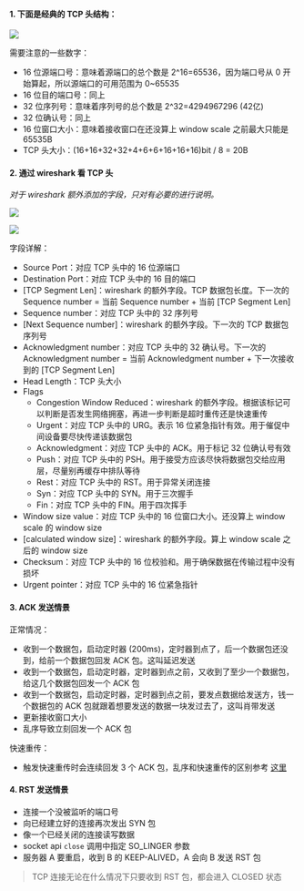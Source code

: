 #### 1. 下面是经典的 TCP 头结构：

![](https://raw.githubusercontent.com/hsxhr-10/picture/master/TCP头.png)

需要注意的一些数字：

- 16 位源端口号：意味着源端口的总个数是 2^16=65536，因为端口号从 0 开始算起，所以源端口的可用范围为 0~65535
- 16 位目的端口号：同上
- 32 位序列号：意味着序列号的总个数是 2^32=4294967296 (42亿)
- 32 位确认号：同上
- 16 位窗口大小：意味着接收窗口在还没算上 window scale 之前最大只能是 65535B
- TCP 头大小：(16+16+32+32+4+6+6+16+16+16)bit / 8 = 20B

#### 2. 通过 wireshark 看 TCP 头

*对于 wireshark 额外添加的字段，只对有必要的进行说明。*

![](https://raw.githubusercontent.com/hsxhr-10/picture/master/从wireshark看tcp头1.png)

![](https://raw.githubusercontent.com/hsxhr-10/picture/master/从wireshark看tcp头2.png)

字段详解：

- Source Port：对应 TCP 头中的 16 位源端口
- Destination Port：对应 TCP 头中的 16 目的端口
- [TCP Segment Len]：wireshark 的额外字段。TCP 数据包长度。下一次的 Sequence number = 当前 Sequence number + 当前 [TCP Segment Len]
- Sequence number：对应 TCP 头中的 32 序列号
- [Next Sequence number]：wireshark 的额外字段。下一次的 TCP 数据包序列号
- Acknowledgment number：对应 TCP 头中的 32 确认号。下一次的 Acknowledgment number = 当前 Acknowledgment number + 下一次接收到的 [TCP Segment Len]
- Head Length：TCP 头大小
- Flags
  - Congestion Window Reduced：wireshark 的额外字段。根据该标记可以判断是否发生网络拥塞，再进一步判断是超时重传还是快速重传
  - Urgent：对应 TCP 头中的 URG。表示 16 位紧急指针有效。用于催促中间设备要尽快传递该数据包
  - Acknowledgment：对应 TCP 头中的 ACK。用于标记 32 位确认号有效
  - Push：对应 TCP 头中的 PSH。用于接受方应该尽快将数据包交给应用层，尽量别再缓存中排队等待
  - Rest：对应 TCP 头中的 RST。用于异常关闭连接
  - Syn：对应 TCP 头中的 SYN。用于三次握手
  - Fin：对应 TCP 头中的 FIN。用于四次挥手
- Window size value：对应 TCP 头中的 16 位窗口大小。还没算上 window scale 的 window size
- [calculated window size]：wireshark 的额外字段。算上 window scale 之后的 window size
- Checksum：对应 TCP 头中的 16 位校验和。用于确保数据在传输过程中没有损坏
- Urgent pointer：对应 TCP 头中的 16 位紧急指针

#### 3. ACK 发送情景

正常情况：

- 收到一个数据包，启动定时器 (200ms)，定时器到点了，后一个数据包还没到，给前一个数据包回发 ACK 包。这叫延迟发送
- 收到一个数据包，启动定时器，定时器到点之前，又收到了至少一个数据包，给这几个数据包回发一个 ACK 包
- 收到一个数据包，启动定时器，定时器到点之前，要发点数据给发送方，钱一个数据包的 ACK 包就跟着想要发送的数据一块发过去了，这叫肖带发送
- 更新接收窗口大小
- 乱序导致立刻回发一个 ACK 包

快速重传：

- 触发快速重传时会连续回发 3 个 ACK 包，乱序和快速重传的区别参考 [这里](https://github.com/hsxhr-10/blog/blob/master/Linux/【网络%20IO】--%20白话%20TCP%20窗口与重传.md#拥塞窗口)

#### 4. RST 发送情景

- 连接一个没被监听的端口号
- 向已经建立好的连接再次发出 SYN 包
- 像一个已经关闭的连接读写数据
- socket api `close` 调用中指定 SO_LINGER 参数
- 服务器 A 要重启，收到 B 的 KEEP-ALIVED，A 会向 B 发送 RST 包

> TCP 连接无论在什么情况下只要收到 RST 包，都会进入 CLOSED 状态






